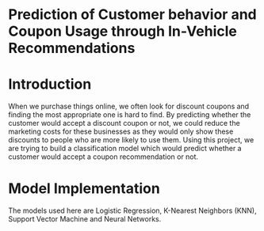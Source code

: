 # Prediction of Customer behavior and Coupon Usage through In-Vehicle Recommendations

# Introduction
When we purchase things online, we often look for discount coupons and finding the most appropriate one is hard to find. By predicting whether the customer would accept a discount coupon or not, we could reduce the marketing costs for these businesses as they would only show these discounts to people who are more likely to use them. Using this project, we are trying to build a classification model which would predict whether a customer would accept a coupon recommendation or not.
# Model Implementation
The models used here are Logistic Regression, K-Nearest Neighbors (KNN), Support Vector Machine and Neural Networks. 
